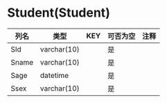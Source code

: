 # Student(Student)
| 列名   | 类型   | KEY  | 可否为空 | 注释   |
| ---- | ---- | ---- | ---- | ---- |
|SId|varchar(10)||是||
|Sname|varchar(10)||是||
|Sage|datetime||是||
|Ssex|varchar(10)||是||
